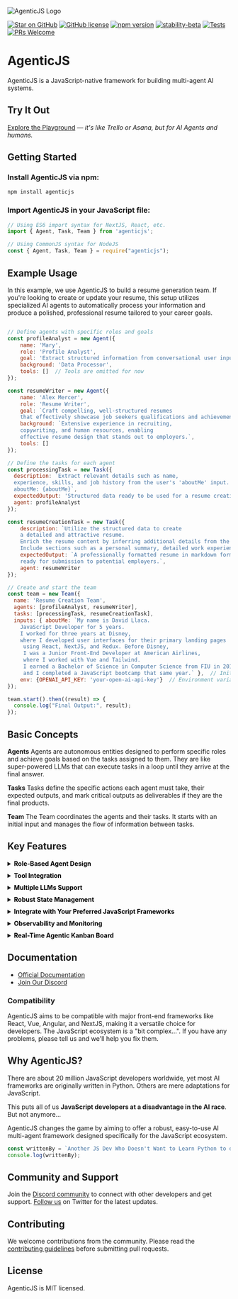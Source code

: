 ![AgenticJS Logo](https://www.agenticjs.com/logo.svg)

[![Star on GitHub](https://img.shields.io/github/stars/AI-Champions/agenticjs.svg?style=social)](https://github.com/AI-Champions/AgenticJS)
[![GitHub license](https://img.shields.io/badge/license-MIT-blue.svg)](https://github.com/AI-Champions/agenticjs/blob/main/LICENSE) [![npm version](https://img.shields.io/npm/v/agenticjs.svg?style=flat)](https://www.npmjs.com/package/agenticjs)
[![stability-beta](https://img.shields.io/badge/stability-beta-33bbff.svg)](https://github.com/mkenney/software-guides/blob/master/STABILITY-BADGES.md#beta)
[![Tests](https://github.com/AI-Champions/AgenticJS/actions/workflows/stable-main-check-workflow.yml/badge.svg)](https://github.com/AI-Champions/AgenticJS/actions/workflows/stable-main-check-workflow.yml)
[![PRs Welcome](https://img.shields.io/badge/PRs-welcome-brightgreen.svg)](https://github.com/AI-Champions/AgenticJS/pulls)

# AgenticJS
AgenticJS is a JavaScript-native framework for building multi-agent AI systems.

## Try It Out

[Explore the Playground](https://www.agenticjs.com/playground) — *it's like Trello or Asana, but for AI Agents and humans.*

## Getting Started

### Install AgenticJS via npm:

```bash
npm install agenticjs
```

### Import AgenticJS in your JavaScript file:

```js
// Using ES6 import syntax for NextJS, React, etc.
import { Agent, Task, Team } from 'agenticjs';
```

```js
// Using CommonJS syntax for NodeJS
const { Agent, Task, Team } = require("agenticjs");
```

## Example Usage

In this example, we use AgenticJS to build a resume generation team. If you're looking to create or update your resume, this setup utilizes specialized AI agents to automatically process your information and produce a polished, professional resume tailored to your career goals.

```js

// Define agents with specific roles and goals
const profileAnalyst = new Agent({
    name: 'Mary', 
    role: 'Profile Analyst', 
    goal: 'Extract structured information from conversational user input.', 
    background: 'Data Processor',
    tools: []  // Tools are omitted for now
});

const resumeWriter = new Agent({
    name: 'Alex Mercer', 
    role: 'Resume Writer', 
    goal: `Craft compelling, well-structured resumes 
    that effectively showcase job seekers qualifications and achievements.`,
    background: `Extensive experience in recruiting, 
    copywriting, and human resources, enabling 
    effective resume design that stands out to employers.`,
    tools: []
});

// Define the tasks for each agent
const processingTask = new Task({ 
  description: `Extract relevant details such as name, 
  experience, skills, and job history from the user's 'aboutMe' input. 
  aboutMe: {aboutMe}`,
  expectedOutput: 'Structured data ready to be used for a resume creation.', 
  agent: profileAnalyst
});

const resumeCreationTask = new Task({ 
    description: `Utilize the structured data to create 
    a detailed and attractive resume. 
    Enrich the resume content by inferring additional details from the provided information.
    Include sections such as a personal summary, detailed work experience, skills, and educational background.`,
    expectedOutput: `A professionally formatted resume in markdown format, 
    ready for submission to potential employers.`, 
    agent: resumeWriter 
});

// Create and start the team
const team = new Team({
  name: 'Resume Creation Team',
  agents: [profileAnalyst, resumeWriter],
  tasks: [processingTask, resumeCreationTask],
  inputs: { aboutMe: `My name is David Llaca. 
    JavaScript Developer for 5 years. 
    I worked for three years at Disney, 
    where I developed user interfaces for their primary landing pages
     using React, NextJS, and Redux. Before Disney, 
     I was a Junior Front-End Developer at American Airlines, 
     where I worked with Vue and Tailwind. 
     I earned a Bachelor of Science in Computer Science from FIU in 2018, 
     and I completed a JavaScript bootcamp that same year.` },  // Initial input for the first task
    env: {OPENAI_API_KEY: 'your-open-ai-api-key'}  // Environment variables for the team
});

team.start().then((result) => {
  console.log("Final Output:", result);
});
```

## Basic Concepts

**Agents** 
Agents are autonomous entities designed to perform specific roles and achieve goals based on the tasks assigned to them. They are like super-powered LLMs that can execute tasks in a loop until they arrive at the final answer.

**Tasks**
Tasks define the specific actions each agent must take, their expected outputs, and mark critical outputs as deliverables if they are the final products.

**Team**
The Team coordinates the agents and their tasks. It starts with an initial input and manages the flow of information between tasks.

## Key Features

<!-- - **Role-Based Agent Design:** Design agents with specific roles and goals.
- **Redux-Inspired Architecture:** This architecture offers a unified approach to managing the states of all AI agents. As a big plus, it integrates effortlessly into your React applications.
- **Real-Time Visualizer:** Built-in UI visualizer for development and debugging.
- **Browser and Server Compatibility:** Works seamlessly across client and server environments.
- **Multi-Model Support:** Integrates with various AI models including OpenAI, Gemini, Claude, and Mistral, enhancing versatility and adaptability. -->

<details style="margin-bottom:10px;">
  <summary><b style="color:black;">Role-Based Agent Design</b></summary>

<p style="margin-top:10px;">
Harness the power of specialization by configuring AI agents to excel in distinct, critical functions within your projects. This approach enhances the effectiveness and efficiency of each task, moving beyond the limitations of generic AI.

In this example, our software development team is powered by three specialized AI agents: Dave, Ella, and Quinn. Each agent is expertly tailored to its specific role, ensuring efficient task handling and synergy that accelerates the development cycle.
</p>

```js
import { Agent } from 'agenticjs';

const daveLoper = new Agent({
  name: 'Dave Loper',
  role: 'Developer',
  goal: 'Write and review code',
  background: 'Experienced in JavaScript, React, and Node.js'
});

const ella = new Agent({
  name: 'Ella',
  role: 'Product Manager',
  goal: 'Define product vision and manage roadmap',
  background: 'Skilled in market analysis and product strategy'
});

const quinn = new Agent({
  name: 'Quinn',
  role: 'QA Specialist',
  goal: 'Ensure quality and consistency',
  background: 'Expert in testing, automation, and bug tracking'
});

```
</details>


<details style="margin-bottom:10px;">
  <summary><b style="color:black;">Tool Integration</b></summary>

<p style="margin-top:10px;">
Just as professionals use specific tools to excel in their tasks, enable your AI agents to utilize tools like search engines, calculators, and more to perform specialized tasks with greater precision and efficiency.

In this example, one of the AI agents, Peter Atlas, leverages the Tavily Search Results tool to enhance his ability to select the best cities for travel. This tool allows Peter to analyze travel data considering weather, prices, and seasonality, ensuring the most suitable recommendations.
</p>

```js
import { Agent, Tool } from 'agenticjs';

const tavilySearchResults = new Tool({
  name: 'Tavily Search Results',
  maxResults: 1,
  apiKey: 'ENV_TRAVILY_API_KEY',
});

const peterAtlas = new Agent({
  name: 'Peter Atlas',
  role: 'City Selector',
  goal: 'Choose the best city based on comprehensive travel data',
  background: 'Experienced in geographical data analysis and travel trends',
  tools: [tavilySearchResults]
});
```

*AgenticJS supports all LangchainJS-compatible tools, offering a versatile approach to tool integration. For further details, visit the [documentation](https://github.com/AI-Champions/AgenticJS).*
</details>  


<details style="margin-bottom:10px;">
  <summary><b style="color:black;">Multiple LLMs Support</b></summary>

<p style="margin-top:10px;">
Optimize your AI solutions by integrating a range of specialized AI models, each tailored to excel in distinct aspects of your projects.

In this example, the agents—Emma, Lucas, and Mia—use diverse AI models to handle specific stages of feature specification development. This targeted use of AI models not only maximizes efficiency but also ensures that each task is aligned with the most cost-effective and appropriate AI resources.
</p>

```js
import { Agent } from 'agenticjs';

const emma = new Agent({
  name: 'Emma',
  role: 'Initial Drafting',
  goal: 'Outline core functionalities',
  llmConfig: {
    provider: "google",
    model: "gemini-1.5-pro",
  }
});

const lucas = new Agent({
  name: 'Lucas',
  role: 'Technical Specification',
  goal: 'Draft detailed technical specifications',
  llmConfig: {
    provider: "anthropic",
    model: "claude-3-5-sonnet-20240620",
  }
});

const mia = new Agent({
  name: 'Mia',
  role: 'Final Review',
  goal: 'Ensure accuracy and completeness of the final document',
  llmConfig: {
    provider: "openai",
    model: "gpt-4o",
  }
});
```

*For further details on integrating diverse AI models with AgenticJS, please visit the [documentation](https://github.com/AI-Champions/AgenticJS).*
  </details>

  <details style="margin-bottom:10px;">
  <summary><b style="color:black;">Robust State Management</b></summary>

<p style="margin-top:10px;">
AgenticJS employs a Redux-inspired architecture, enabling a unified approach to manage the states of AI agents, tasks, and overall flow within your applications. This method ensures consistent state management across complex agent interactions, providing enhanced clarity and control.

Here's a simplified example demonstrating how to integrate AgenticJS with state management in a React application:
</p>

```js
import myAgentsTeam from "./agenticTeam";

const AgenticJSComponent = () => {
  const useTeamStore = myAgentsTeam.useStore();

  const { agents, workflowResult } = useTeamStore(state => ({
    agents: state.agents,
    workflowResult: state.workflowResult,
  }));

  return (
    <div>
      <button onClick={myAgentsTeam.start}>Start Team Workflow</button>
      <p>Workflow Result: {workflowResult}</p>
      <div>
        <h2>🕵️‍♂️ Agents</h2>
        {agents.map(agent => (
          <p key={agent.id}>{agent.name} - {agent.role} - Status: ({agent.status})</p>
        ))}
      </div>
    </div>
  );
};

export default AgenticJSComponent;
```

*For a deeper dive into state management with AgenticJS, visit the [documentation](https://github.com/AI-Champions/AgenticJS).*  
  </details>

  <details style="margin-bottom:10px;">
  <summary><b style="color:black;">Integrate with Your Preferred JavaScript Frameworks</b></summary>

<p style="margin-top:10px;">
Easily add AI capabilities to your NextJS, React, Vue, Angular, and Node.js projects.

AgenticJS is designed for seamless integration across a diverse range of JavaScript environments. Whether you’re enhancing user interfaces in React, Vue, or Angular, building scalable applications with NextJS, or implementing server-side solutions in Node.js, the framework integrates smoothly into your existing workflow. 
</p>

```js
import React from 'react';
import myAgentsTeam from "./agenticTeam";

const TaskStatusComponent = () => {
  const useTeamStore = myAgentsTeam.useStore();
  
  const { tasks } = useTeamStore(state => ({
    tasks: state.tasks.map(task => ({
      id: task.id,
      description: task.description,
      status: task.status
    }))
  }));

  return (
    <div>
      <h1>Task Statuses</h1>
      <ul>
        {tasks.map(task => (
          <li key={task.id}>{task.description}: Status - {task.status}</li>
        ))}
      </ul>
    </div>
  );
};

export default TaskStatusComponent;
```

*For a deeper dive visit the [documentation](https://github.com/AI-Champions/AgenticJS).*  
  </details>

  </details>
  <details style="margin-bottom:10px;">
  <summary><b style="color:black;">Observability and Monitoring</b></summary>

<p style="margin-top:10px;">
Built into AgenticJS, the observability features enable you to track every state change with detailed stats and logs, ensuring full transparency and control. This functionality provides real-time insights into token usage, operational costs, and state changes, enhancing system reliability and enabling informed decision-making through comprehensive data visibility.

The following code snippet demonstrates how the state management approach is utilized to monitor and react to changes in workflow logs, providing granular control and deep insights into the operational dynamics of your AI agents:
</p>

```js

const useStore = myAgentsTeam.useStore();

useStore.subscribe(state => state.workflowLogs, (newLogs, previousLogs) => {
    if (newLogs.length > previousLogs.length) {
        const { task, agent, metadata } = newLogs[newLogs.length - 1];
        if (newLogs[newLogs.length - 1].logType === 'TaskStatusUpdate') {
            switch (task.status) {
                case TASK_STATUS_enum.DONE:
                    console.log('Task Completed', {
                        taskDescription: task.description,
                        agentName: agent.name,
                        agentModel: agent.llmConfig.model,
                        duration: metadata.duration,
                        llmUsageStats: metadata.llmUsageStats,
                        costDetails: metadata.costDetails,
                    });
                    break;
                case TASK_STATUS_enum.DOING:
                case TASK_STATUS_enum.BLOCKED:
                case TASK_STATUS_enum.REVISE:
                case TASK_STATUS_enum.TODO:
                    console.log('Task Status Update', {
                        taskDescription: task.description,
                        taskStatus: task.status,
                        agentName: agent.name
                    });
                    break;
                default:
                    console.warn('Encountered an unexpected task status:', task.status);
                    break;
            }
        }
    }
});
```

For more details on how to utilize observability features in AgenticJS, please visit the [documentation](https://github.com/AI-Champions/AgenticJS).  
  </details>     

  </details>
  <details style="margin-bottom:10px;">
  <summary><b style="color:black;">Real-Time Agentic Kanban Board</b></summary>

<p style="margin-top:10px;">
Work, prototype, run, and share your AI agents effortlessly with your teams and clients—no installations, complex commands, or servers required. Who said that AI is hard anymore?
</p>

**Why a Kanban Board?**

Kanban boards are excellent tools for showcasing team workflows in real time, providing a clear and interactive snapshot of each member's progress. We’ve adapted this concept for AI agents. Now, you can visualize the workflow of your AI agents as team members, with tasks moving from "To Do" to "Done" right before your eyes. This visual representation simplifies understanding and managing complex AI operations, making it accessible to anyone, anywhere.
</details> 

## Documentation

- [Official Documentation](https://docs.agenticjs.com/category/core-concepts)
- [Join Our Discord](https://bit.ly/JoinAIChamps)

### Compatibility

AgenticJS aims to be compatible with major front-end frameworks like React, Vue, Angular, and NextJS, making it a versatile choice for developers. The JavaScript ecosystem is a "bit complex...". If you have any problems, please tell us and we'll help you fix them.

## Why AgenticJS?

There are about 20 million JavaScript developers worldwide, yet most AI frameworks are originally written in Python. Others are mere adaptations for JavaScript. 

This puts all of us **JavaScript developers at a disadvantage in the AI race**. But not anymore...

AgenticJS changes the game by aiming to offer a robust, easy-to-use AI multi-agent framework designed specifically for the JavaScript ecosystem.

```js
const writtenBy = `Another JS Dev Who Doesn't Want to Learn Python to do meaningful AI Stuff.`;
console.log(writtenBy);
```

## Community and Support

Join the [Discord community](https://bit.ly/JoinAIChamps) to connect with other developers and get support. [Follow us](https://x.com/dariel_noel) on Twitter for the latest updates.

## Contributing

We welcome contributions from the community. Please read the [contributing guidelines](https://github.com/AI-Champions/AgenticJS/blob/main/CONTRIBUTING.md) before submitting pull requests.

## License

AgenticJS is MIT licensed.
